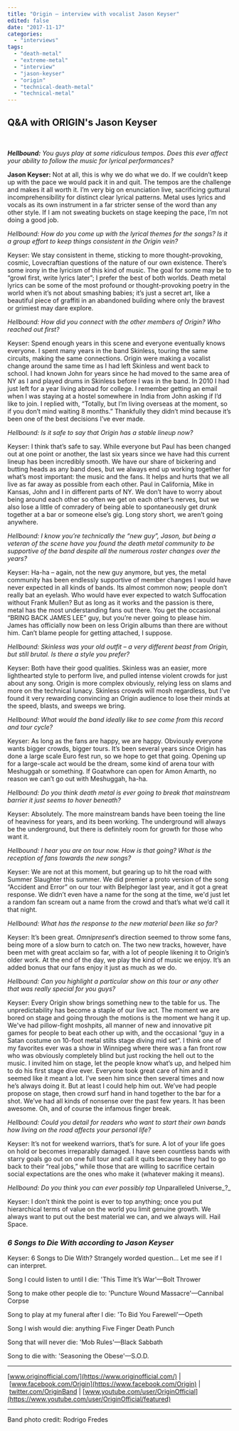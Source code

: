 ```yaml
---
title: "Origin – interview with vocalist Jason Keyser"
edited: false
date: "2017-11-17"
categories:
  - "interviews"
tags:
  - "death-metal"
  - "extreme-metal"
  - "interview"
  - "jason-keyser"
  - "origin"
  - "technical-death-metal"
  - "technical-metal"
---
```


## Q&A with ORIGIN's Jason Keyser

 

_**Hellbound:** You guys play at some ridiculous tempos. Does this ever affect your ability to follow the music for lyrical performances?_

**Jason Keyser:** Not at all, this is why we do what we do. If we couldn’t keep up with the pace we would pack it in and quit. The tempos are the challenge and makes it all worth it. I’m very big on enunciation live, sacrificing guttural incomprehensibility for distinct clear lyrical patterns. Metal uses lyrics and vocals as its own instrument in a far stricter sense of the word than any other style. If I am not sweating buckets on stage keeping the pace, I’m not doing a good job.

_Hellbound: How do you come up with the lyrical themes for the songs? Is it a group effort to keep things consistent in the Origin vein?_

Keyser: We stay consistent in theme, sticking to more thought-provoking, cosmic, Lovecraftian questions of the nature of our own existence. There’s some irony in the lyricism of this kind of music. The goal for some may be to “growl first, write lyrics later”; I prefer the best of both worlds. Death metal lyrics can be some of the most profound or thought-provoking poetry in the world when it’s not about smashing babies; it’s just a secret art, like a beautiful piece of graffiti in an abandoned building where only the bravest or grimiest may dare explore.

_Hellbound: How did you connect with the other members of Origin? Who reached out first?_

Keyser: Spend enough years in this scene and everyone eventually knows everyone. I spent many years in the band Skinless, touring the same circuits, making the same connections. Origin were making a vocalist change around the same time as I had left Skinless and went back to school. I had known John for years since he had moved to the same area of NY as I and played drums in Skinless before I was in the band. In 2010 I had just left for a year living abroad for college. I remember getting an email when I was staying at a hostel somewhere in India from John asking if I’d like to join. I replied with, “Totally, but I’m living overseas at the moment, so if you don’t mind waiting 8 months.” Thankfully they didn’t mind because it’s been one of the best decisions I’ve ever made.

_Hellbound: Is it safe to say that Origin has a stable lineup now?_

Keyser: I think that’s safe to say. While everyone but Paul has been changed out at one point or another, the last six years since we have had this current lineup has been incredibly smooth. We have our share of bickering and butting heads as any band does, but we always end up working together for what’s most important: the music and the fans. It helps and hurts that we all live as far away as possible from each other. Paul in California, Mike in Kansas, John and I in different parts of NY. We don’t have to worry about being around each other so often we get on each other’s nerves, but we also lose a little of comradery of being able to spontaneously get drunk together at a bar or someone else’s gig. Long story short, we aren’t going anywhere.

_Hellbound: I know you’re technically the “new guy”, Jason, but being a veteran of the scene have you found the death metal community to be supportive of the band despite all the numerous roster changes over the years?_

Keyser: Ha-ha – again, not the new guy anymore, but yes, the metal community has been endlessly supportive of member changes I would have never expected in all kinds of bands. Its almost common now; people don’t really bat an eyelash. Who would have ever expected to watch Suffocation without Frank Mullen? But as long as it works and the passion is there, metal has the most understanding fans out there. You get the occasional “BRING BACK JAMES LEE” guy, but you’re never going to please him. James has officially now been on less Origin albums than there are without him. Can’t blame people for getting attached, I suppose.

_Hellbound: Skinless was your old outfit – a very different beast from Origin, but still brutal. Is there a style you prefer?_

Keyser: Both have their good qualities. Skinless was an easier, more lighthearted style to perform live, and pulled intense violent crowds for just about any song. Origin is more complex obviously, relying less on slams and more on the technical lunacy. Skinless crowds will mosh regardless, but I’ve found it very rewarding convincing an Origin audience to lose their minds at the speed, blasts, and sweeps we bring.

_Hellbound: What would the band ideally like to see come from this record and tour cycle?_

Keyser: As long as the fans are happy, we are happy. Obviously everyone wants bigger crowds, bigger tours. It’s been several years since Origin has done a large scale Euro fest run, so we hope to get that going. Opening up for a large-scale act would be the dream, some kind of arena tour with Meshuggah or something. If Goatwhore can open for Amon Amarth, no reason we can’t go out with Meshuggah, ha-ha.

_Hellbound: Do you think death metal is ever going to break that mainstream barrier it just seems to hover beneath?_

Keyser: Absolutely. The more mainstream bands have been toeing the line of heaviness for years, and its been working. The underground will always be the underground, but there is definitely room for growth for those who want it.

_Hellbound: I hear you are on tour now. How is that going? What is the reception of fans towards the new songs?_

Keyser: We are not at this moment, but gearing up to hit the road with Summer Slaughter this summer. We did premier a proto version of the song “Accident and Error” on our tour with Belphegor last year, and it got a great response. We didn’t even have a name for the song at the time, we'd just let a random fan scream out a name from the crowd and that’s what we’d call it that night.

_Hellbound: What has the response to the new material been like so far?_

Keyser: It’s been great. _Omnipresent_’s direction seemed to throw some fans, being more of a slow burn to catch on. The two new tracks, however, have been met with great acclaim so far, with a lot of people likening it to Origin’s older work. At the end of the day, we play the kind of music we enjoy. It’s an added bonus that our fans enjoy it just as much as we do.

_Hellbound: Can you highlight a particular show on this tour or any other that was really special for you guys?_

Keyser: Every Origin show brings something new to the table for us. The unpredictability has become a staple of our live act. The moment we are bored on stage and going through the motions is the moment we hang it up. We've had pillow-fight moshpits, all manner of new and innovative pit games for people to beat each other up with, and the occasional “guy in a Satan costume on 10-foot metal stilts stage diving mid set”. I think one of my favorites ever was a show in Winnipeg where there was a fan front row who was obviously completely blind but just rocking the hell out to the music. I invited him on stage, let the people know what’s up, and helped him to do his first stage dive ever. Everyone took great care of him and it seemed like it meant a lot. I’ve seen him since then several times and now he’s always doing it. But at least I could help him out. We’ve had people propose on stage, then crowd surf hand in hand together to the bar for a shot. We’ve had all kinds of nonsense over the past few years. It has been awesome. Oh, and of course the infamous finger break.

_Hellbound: Could you detail for readers who want to start their own bands how living on the road affects your personal life?_

Keyser: It’s not for weekend warriors, that’s for sure. A lot of your life goes on hold or becomes irreparably damaged. I have seen countless bands with starry goals go out on one full tour and call it quits because they had to go back to their “real jobs,” while those that are willing to sacrifice certain social expectations are the ones who make it (whatever making it means).

_Hellbound: Do you think you can ever possibly top_ Unparalleled Universe_?_

Keyser: I don’t think the point is ever to top anything; once you put hierarchical terms of value on the world you limit genuine growth. We always want to put out the best material we can, and we always will. Hail Space.

### _6 Songs to Die With according to Jason Keyser_

Keyser: 6 Songs to Die With? Strangely worded question... Let me see if I can interpret.

Song I could listen to until I die: 'This Time It’s War'—Bolt Thrower

Song to make other people die to: 'Puncture Wound Massacre'—Cannibal Corpse

Song to play at my funeral after I die: 'To Bid You Farewell'—Opeth

Song I wish would die: anything Five Finger Death Punch

Song that will never die: 'Mob Rules'—Black Sabbath

Song to die with: 'Seasoning the Obese'—S.O.D.

* * *

[www.originofficial.com/](https://www.originofficial.com/) | [www.facebook.com/Origin](https://www.facebook.com/Origin) | [twitter.com/OriginBand](https://twitter.com/OriginBand) | [www.youtube.com/user/OriginOfficial](https://www.youtube.com/user/OriginOfficial/featured)

* * *

Band photo credit: Rodrigo Fredes
